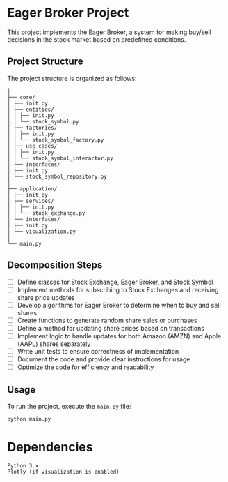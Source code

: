 # Eager Broker Project

This project implements the Eager Broker, a system for making buy/sell decisions in the stock market based on predefined conditions.

## Project Structure

The project structure is organized as follows:
```
│
├── core/
│ ├── init.py
│ ├── entities/
│ │ ├── init.py
│ │ └── stock_symbol.py
│ ├── factories/
│ │ ├── init.py
│ │ └── stock_symbol_factory.py
│ ├── use_cases/
│ │ ├── init.py
│ │ └── stock_symbol_interactor.py
│ └── interfaces/
│ ├── init.py
│ └── stock_symbol_repository.py
│
├── application/
│ ├── init.py
│ ├── services/
│ │ ├── init.py
│ │ └── stock_exchange.py
│ └── interfaces/
│ ├── init.py
│ └── visualization.py
│
└── main.py
```

## Decomposition Steps

- [ ] Define classes for Stock Exchange, Eager Broker, and Stock Symbol
- [ ] Implement methods for subscribing to Stock Exchanges and receiving share price updates
- [ ] Develop algorithms for Eager Broker to determine when to buy and sell shares
- [ ] Create functions to generate random share sales or purchases
- [ ] Define a method for updating share prices based on transactions
- [ ] Implement logic to handle updates for both Amazon (AMZN) and Apple (AAPL) shares separately
- [ ] Write unit tests to ensure correctness of implementation
- [ ] Document the code and provide clear instructions for usage
- [ ] Optimize the code for efficiency and readability

## Usage

To run the project, execute the `main.py` file:

```bash
python main.py
```

# Dependencies

```
Python 3.x
Plotly (if visualization is enabled)
```
